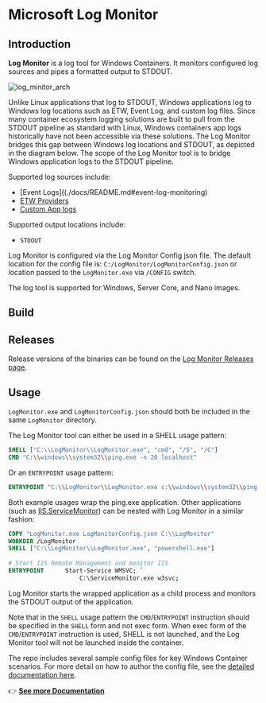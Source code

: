 # Microsoft Log Monitor

## Introduction

**Log Monitor** is a log tool for Windows Containers. It monitors configured log sources and pipes a formatted output to STDOUT.

![log_minitor_arch](https://user-images.githubusercontent.com/261265/199001472-8338a769-8db0-44c7-89bf-e0ab771d57e5.png)

Unlike Linux applications that log to STDOUT, Windows applications log to Windows log locations such as ETW, Event Log, and custom log files. Since many container ecosystem logging solutions are built to pull from the STDOUT pipeline as standard with Linux, Windows containers app logs historically have not been accessible via these solutions. The Log Monitor bridges this gap between Windows log locations and STDOUT, as depicted in the diagram below. The scope of the Log Monitor tool is to bridge Windows application logs to the STDOUT pipeline.

Supported log sources include:

- [Event Logs]((./docs/README.md#event-log-monitoring)
- [ETW Providers](./docs/README.md#etw-monitoring)
- [Custom App logs](./docs/README.md#log-file-monitoring)

Supported output locations include:

- `STDOUT`

Log Monitor is configured via the Log Monitor Config json file. The default location for the config file is: `C:/LogMonitor/LogMonitorConfig.json` or location passed to the `LogMonitor.exe` via `/CONFIG` switch.

The log tool is supported for Windows, Server Core, and Nano images.

## Build

## Releases

Release versions of the binaries can be found on the [Log Monitor Releases page](https://github.com/microsoft/windows-container-tools/releases/latest).

## Usage

`LogMonitor.exe` and `LogMonitorConfig.json` should both be included in the same `LogMonitor` directory. 

The Log Monitor tool can either be used in a SHELL usage pattern:

```dockerfile
SHELL ["C:\\LogMonitor\\LogMonitor.exe", "cmd", "/S", "/C"]
CMD "C:\\windows\\system32\\ping.exe -n 20 localhost"
```

Or an `ENTRYPOINT` usage pattern:

```dockerfile
ENTRYPOINT "C:\\LogMonitor\\LogMonitor.exe c:\\windows\\system32\\ping.exe -n 20 localhost"
```

Both example usages wrap the ping.exe application. Other applications (such as [IIS.ServiceMonitor]( https://github.com/microsoft/IIS.ServiceMonitor)) can be nested with Log Monitor in a similar fashion:

```dockerfile
COPY "LogMonitor.exe LogMonitorConfig.json C:\\LogMonitor"
WORKDIR /LogMonitor
SHELL ["C:\\LogMonitor\\LogMonitor.exe", "powershell.exe"]
 
# Start IIS Remote Management and monitor IIS
ENTRYPOINT      Start-Service WMSVC; `
                    C:\ServiceMonitor.exe w3svc;
```


Log Monitor starts the wrapped application as a child process and monitors the STDOUT output of the application.

Note that in the `SHELL` usage pattern the `CMD`/`ENTRYPOINT` instruction should be specified in the `SHELL` form and not exec form. When exec form of the `CMD`/`ENTRYPOINT` instruction is used, SHELL is not launched, and the Log Monitor tool will not be launched inside the container.

The repo includes several sample config files for key Windows Container scenarios. For more detail on how to author the config file, see the [detailed documentation here](./docs/README.md).

👉 **[See more Documentation](./docs/README.md)**
